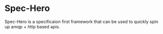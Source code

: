 # Spec-Hero

Spec-Hero is a specificaion first framework that can be used to quickly spin up amqp + http based apis. 

